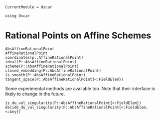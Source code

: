```@meta
CurrentModule = Oscar
```

```@setup oscar
using Oscar
```

# Rational Points on Affine Schemes

```@docs
AbsAffineRationalPoint
AffineRationalPoint
coordinates(p::AffineRationalPoint)
ideal(P::AbsAffineRationalPoint)
scheme(P::AbsAffineRationalPoint)
closed_embedding(P::AbsAffineRationalPoint)
is_smooth(P::AbsAffineRationalPoint)
tangent_space(P::AbsAffineRationalPoint{<:FieldElem})
```

Some experimental methods are available too.
Note that their interface is likely to change in the future.

```@docs
is_du_val_singularity(P::AbsAffineRationalPoint{<:FieldElem})
decide_du_val_singularity(P::AbsAffineRationalPoint{<:FieldElem,<:Any})
```
